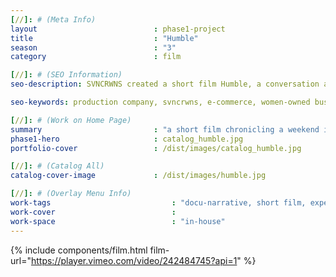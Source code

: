 ```yaml
---
[//]: # (Meta Info)
layout							: phase1-project
title							: "Humble"
season 							: "3"
category						: film

[//]: # (SEO Information)
seo-description: SVNCRWNS created a short film Humble, a conversation about culture, women + community.

seo-keywords: production company, svncrwns, e-commerce, women-owned businesses, creative team, consulting, business operations, launch my brand, manage my brand, photography, videography, special projects

[//]: # (Work on Home Page)
summary                         : "a short film chronicling a weekend in Brooklyn with friends and discussions around black pop culture"
phase1-hero                     : catalog_humble.jpg
portfolio-cover					: /dist/images/catalog_humble.jpg

[//]: # (Catalog All)
catalog-cover-image				: /dist/images/humble.jpg

[//]: # (Overlay Menu Info)
work-tags 							: "docu-narrative, short film, experimental"
work-cover							:
work-space 							: "in-house"
---
```

{% include components/film.html film-url="https://player.vimeo.com/video/242484745?api=1" %}
